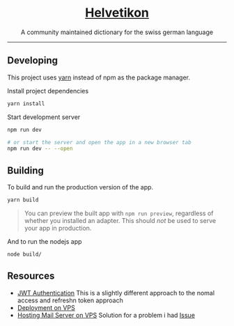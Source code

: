 <h1 align="center"><a href="https://helvetikon.org">Helvetikon</a></h1> 
<p align="center">A community maintained dictionary for the swiss german language</p>

<hr>
<!-- <p align="center"><a href="docs/screenshots.md">Screenshots</a> &bull; <a href="https://github.com/varbhat/exatorrent/releases/latest">Releases</a> &bull; <a href="#features">Features</a> &bull; <a href="#installation"> Installation </a> &bull; <a href="docs/usage.md"> Usage</a> &bull; <a href="docs/docker.md">Docker</a> &bull; <a href="docs/build.md"> Build </a> &bull; <a href="LICENSE">License</a></p>
<hr> -->

## Developing

This project uses [yarn](https://classic.yarnpkg.com/en/docs/install) instead of npm as the package manager.

Install project dependencies

```bash
yarn install
```

Start development server

```bash
npm run dev

# or start the server and open the app in a new browser tab
npm run dev -- --open
```

## Building

To build and run the production version of the app.

```bash
yarn build
```

> You can preview the built app with `npm run preview`, regardless of whether you installed an adapter. This should _not_ be used to serve your app in production.

And to run the nodejs app

```bash
node build/
```

## Resources

- [JWT Authentication](https://stackoverflow.com/a/41250085/13475809)
  This is a slightly different approach to the nomal access and refreshn token approach
- [Deployment on VPS](https://www.youtube.com/watch?v=oykl1Ih9pMg&t=793s)
- [Hosting Mail Server on VPS](https://www.youtube.com/watch?v=9zP7qooM4pY)
  Solution for a problem i had [Issue](https://github.com/LukeSmithxyz/emailwiz/issues/73#issuecomment-686157796)
